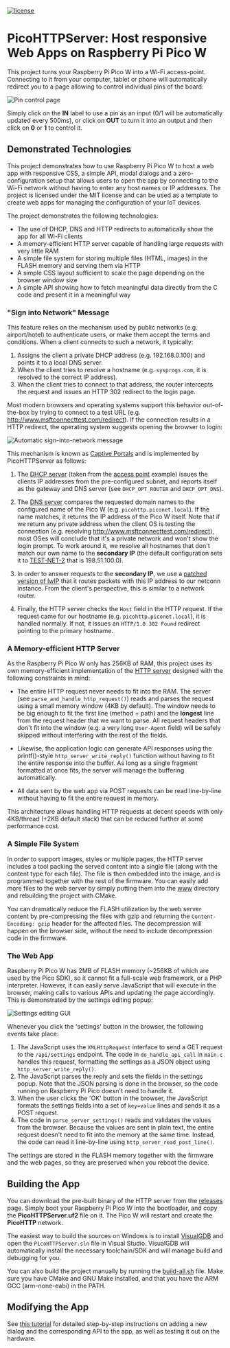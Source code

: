 [![license](https://img.shields.io/github/license/sysprogs/PicoHTTPServer?style=flat-square)](https://github.com/sysprogs/PicoHTTPServer)

# PicoHTTPServer: Host responsive Web Apps on Raspberry Pi Pico W

This project turns your Raspberry Pi Pico W into a Wi-Fi access-point. Connecting to it from your computer, tablet or phone will automatically redirect you to a page allowing to control individual pins of the board:

![Pin control page](https://github.com/sysprogs/PicoHTTPServer/raw/master/screenshots/01-pins.png)

Simply click on the **IN** label to use a pin as an input (0/1 will be automatically updated every 500ms), or click on **OUT** to turn it into an output and then click on **0** or **1** to control it.

## Demonstrated Technologies

This project demonstrates how to use Raspberry Pi Pico W to host a web app with responsive CSS, a simple API, modal dialogs and a zero-configuration setup that allows users to open the app by connecting to the Wi-Fi network without having to enter any host names or IP addresses. The project is licensed under the MIT license and can be used as a template to create web apps for managing the configuration of your IoT devices.

The project demonstrates the following technologies:

- The use of DHCP, DNS and HTTP redirects to automatically show the app for all Wi-Fi clients
- A memory-efficient HTTP server capable of handling large requests with very little RAM
- A simple file system for storing multiple files (HTML, images) in the FLASH memory and serving them via HTTP
- A simple CSS layout sufficient to scale the page depending on the browser window size
- A simple API showing how to fetch meaningful data directly from the C code and present it in a meaningful way

### "Sign into Network" Message

This feature relies on the mechanism used by public networks (e.g. airport/hotel) to authenticate users, or make them accept the terms and conditions. When a client connects to such a network, it typically:

1. Assigns the client a private DHCP address (e.g. 192.168.0.100) and points it to a local DNS server.
2. When the client tries to resolve a hostname (e.g. `sysprogs.com`, it is resolved to the correct IP address).
3. When the client tries to connect to that address, the router intercepts the request and issues an HTTP 302 redirect to the login page.

Most modern browsers and operating systems support this behavior out-of-the-box by trying to connect to a test URL (e.g. http://www.msftconnecttest.com/redirect). If the connection results in a HTTP redirect, the operating system suggests opening the browser to login:

![Automatic sign-into-network message](https://github.com/sysprogs/PicoHTTPServer/raw/master/screenshots/02-login.png)

This mechanism is known as [Captive Portals](https://en.wikipedia.org/wiki/Captive_portal) and is implemented by PicoHTTPServer as follows:

1. The [DHCP server](https://github.com/sysprogs/PicoHTTPServer/blob/master/PicoHTTPServer/dhcpserver/dhcpserver.c) (taken from the [access point](https://github.com/raspberrypi/pico-examples/tree/master/pico_w/access_point/dhcpserver) example) issues the clients IP addresses from the pre-configured subnet, and reports itself as the gateway and DNS server (see `DHCP_OPT_ROUTER` and `DHCP_OPT_DNS`).

2. The [DNS server](https://github.com/sysprogs/PicoHTTPServer/blob/master/PicoHTTPServer/dns/dnsserver.c) compares the requested domain names to the configured name of the Pico W (e.g. `picohttp.piconet.local`). If the name matches, it returns the IP address of the Pico W itself. Note that if we return any private address when the client OS is testing the connection (e.g. resolving http://www.msftconnecttest.com/redirect), most OSes will conclude that it's a private network and won't show the login prompt. To work around it, we resolve all hostnames that don't match our own name to the **secondary IP** (the default configuration sets it to [TEST-NET-2](https://en.wikipedia.org/wiki/Reserved_IP_addresses) that is 198.51.100.0).

3. In order to answer requests to the **secondary IP**, we use a [patched version of lwIP](https://github.com/sysprogs/PicoHTTPServer/blob/master/lwip_patch/lwip.patch) that it routes packets with this IP address to our netconn instance. From the client's perspective, this is similar to a network router.

4. Finally, the HTTP server checks the `Host` field in the HTTP request. If the request came for our hostname (e.g. `picohttp.piconet.local`), it is handled normally. If not, it issues an `HTTP/1.0 302 Found` redirect pointing to the primary hostname.


### A Memory-efficient HTTP Server

As the Raspberry Pi Pico W only has 256KB of RAM, this project uses its own memory-efficient implementation of the [HTTP server](https://github.com/sysprogs/PicoHTTPServer/blob/master/PicoHTTPServer/httpserver.c) designed with the following constraints in mind:

- The entire HTTP request never needs to fit into the RAM. The server (see `parse_and_handle_http_request()`) reads and parses the request using a small memory window (4KB by default). The window needs to be big enough to fit the first line (method + path) and the **longest** line from the request header that we want to parse. All request headers that don't fit into the window (e.g. a very long `User-Agent` field) will be safely skipped without interfering with the rest of the fields.

- Likewise, the application logic can generate API responses using the printf()-style `http_server_write_reply()` function without having to fit the entire response into the buffer. As long as a single fragment formatted at once fits, the server will manage the buffering automatically.

- All data sent by the web app via POST requests can be read line-by-line without having to fit the entire request in memory.

This architecture allows handling HTTP requests at decent speeds with only 4KB/thread (+2KB default stack) that can be reduced further at some performance cost.

### A Simple File System

In order to support images, styles or multiple pages, the HTTP server includes a tool packing the served content into a single file (along with the content type for each file). The file is then embedded into the image, and is programmed together with the rest of the firmware. You can easily add more files to the web server by simply putting them into the [www](https://github.com/sysprogs/PicoHTTPServer/tree/master/PicoHTTPServer/www) directory and rebuilding the project with CMake.

You can dramatically reduce the FLASH utilization by the web server content by pre-compressing the files with gzip and returning the `Content-Encoding: gzip` header for the affected files. The decompression will happen on the browser side, without the need to include decompression code in the firmware.

### The Web App

Raspberry Pi Pico W has 2MB of FLASH memory (~256KB of which are used by the Pico SDK), so it cannot fit a full-scale web framework, or a PHP interpreter. However, it can easily serve JavaScript that will execute in the browser, making calls to various APIs and updating the page accordingly. This is demonstrated by the settings editing popup:

![Settings editing GUI](https://github.com/sysprogs/PicoHTTPServer/raw/master/screenshots/03-settings.png)

Whenever you click the 'settings' button in the browser, the following events take place:

1. The JavaScript uses the `XMLHttpRequest` interface to send a GET request to the `/api/settings` endpoint. The code in `do_handle_api_call` in `main.c` handles this request, formatting the settings as a JSON object using `http_server_write_reply()`.
2. The JavaScript parses the reply and sets the fields in the settings popup. Note that the JSON parsing is done in the browser, so the code running on Raspberry Pi Pico doesn't need to handle it.
3. When the user clicks the 'OK' button in the browser, the JavaScript formats the settings fields into a set of `key=value` lines and sends it as a POST request.
4. The code in `parse_server_settings()` reads and validates the values from the browser. Because the values are sent in plain text, the entire request doesn't need to fit into the memory at the same time. Instead, the code can read it line-by-line using `http_server_read_post_line()`.

The settings are stored in the FLASH memory together with the firmware and the web pages, so they are preserved when you reboot the device.

## Building the App

You can download the pre-built binary of the HTTP server from the [releases](https://github.com/sysprogs/PicoHTTPServer/releases) page. Simply boot your Raspberry Pi Pico W into the bootloader, and copy the **PicoHTTPServer.uf2** file on it. The Pico W will restart and create the **PicoHTTP** network.

The easiest way to build the sources on Windows is to install [VisualGDB](https://visualgdb.com/) and open the `PicoHTTPServer.sln` file in Visual Studio. VisualGDB will automatically install the necessary toolchain/SDK and will manage build and debugging for you.

You can also build the project manually by running the [build-all.sh](https://github.com/sysprogs/PicoHTTPServer/blob/master/build-all.sh) file. Make sure you have CMake and GNU Make installed, and that you have the ARM GCC (arm-none-eabi) in the PATH.

## Modifying the App

See [this tutorial](https://visualgdb.com/tutorials/raspberry/pico_w/http/) for detailed step-by-step instructions on adding a new dialog and the corresponding API to the app, as well as testing it out on the hardware.